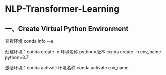 # NLP-Transformer-Learning
## 一、Create Virtual Python Environment
查看环境
conda info --e

创建环境：conda create -n 环境名称 python=版本
conda create -n env_name python=3.7

激活环境：conda activate 环境名称
conda activate env_name

